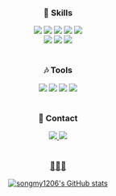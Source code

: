 <div align="center">
  
### :musical_note: Skills
<img src="https://img.shields.io/badge/HTML5-E34F26?style=flat-square&logo=html5&logoColor=white">
<img src="https://img.shields.io/badge/CSS3-1572B6?style=flat-square&logo=css3&logoColor=white">
<img src="https://img.shields.io/badge/Sass-CC6699?style=flat-square&logo=sass&logoColor=white">
<img src="https://img.shields.io/badge/StyledComponents-DB7093?style=flat-square&logo=styled-commponents&logoColor=white">
<img src="https://img.shields.io/badge/Bootstrap-7952B3?style=flat-square&logo=bootstrap&logoColor=white">
<br/>
<img src="https://img.shields.io/badge/JavaScript-F7DF1E?style=flat-square&logo=javascript&logoColor=black">
<img src="https://img.shields.io/badge/React-61DAFB?style=flat-square&logo=react&logoColor=black">
<img src="https://img.shields.io/badge/Github-181717?style=flat-square&logo=github&logoColor=white">
<br/>
<br/>

### :notes: Tools
<img src="https://img.shields.io/badge/AdobePhotoshop-31A8FF?style=flat-square&logo=adobephotoshop&logoColor=white">
<img src="https://img.shields.io/badge/AdobeIllustrator-FF9A00?style=flat-square&logo=adobeillustrator&logoColor=white">
<img src="https://img.shields.io/badge/Figma-F24E1E?style=flat-square&logo=figma&logoColor=white">
<img src="https://img.shields.io/badge/WordPress-21759B?style=flat-square&logo=wordpress&logoColor=white">
<br/>
<br/>

### :crystal_ball: Contact
<a href="http://mail.google.com/mail/?view=cm&amp;fs=1&amp;to=songmy1206@gmail.com" target="_blank"><img src="https://img.shields.io/badge/songmy1206@gmail.com-EA4335?style=flat-square&logo=gmail&logoColor=white">
<a href="" target="_blank"><img src="https://img.shields.io/badge/Notion-000000?style=flat-square&logo=notion&logoColor=white">
<br/>
<br/>

### :purple_heart::purple_heart::purple_heart:
![songmy1206's GitHub stats](https://github-readme-stats.vercel.app/api?username=songmy1206&theme=buefy&hide=contribs,issues)
</div>


